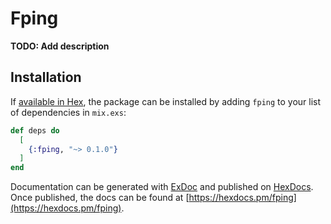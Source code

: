 # Fping

**TODO: Add description**

## Installation

If [available in Hex](https://hex.pm/docs/publish), the package can be installed
by adding `fping` to your list of dependencies in `mix.exs`:

```elixir
def deps do
  [
    {:fping, "~> 0.1.0"}
  ]
end
```

Documentation can be generated with [ExDoc](https://github.com/elixir-lang/ex_doc)
and published on [HexDocs](https://hexdocs.pm). Once published, the docs can
be found at [https://hexdocs.pm/fping](https://hexdocs.pm/fping).

